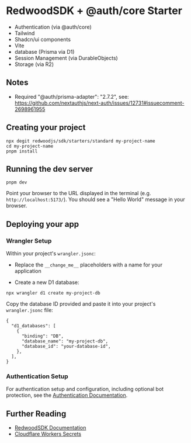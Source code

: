 #  RedwoodSDK + @auth/core Starter

- Authentication (via @auth/core)
- Tailwind
- Shadcn/ui components
- Vite
- database (Prisma via D1)
- Session Management (via DurableObjects)
- Storage (via R2)  


## Notes

* Required "@auth/prisma-adapter": "2.7.2", see: https://github.com/nextauthjs/next-auth/issues/12731#issuecomment-2698961955

## Creating your project

```shell
npx degit redwoodjs/sdk/starters/standard my-project-name
cd my-project-name
pnpm install
```

## Running the dev server

```shell
pnpm dev
```

Point your browser to the URL displayed in the terminal (e.g. `http://localhost:5173/`). You should see a "Hello World" message in your browser.

## Deploying your app

### Wrangler Setup

Within your project's `wrangler.jsonc`:

- Replace the `__change_me__` placeholders with a name for your application

- Create a new D1 database:

```shell
npx wrangler d1 create my-project-db
```

Copy the database ID provided and paste it into your project's `wrangler.jsonc` file:

```jsonc
{
  "d1_databases": [
    {
      "binding": "DB",
      "database_name": "my-project-db",
      "database_id": "your-database-id",
    },
  ],
}
```

### Authentication Setup

For authentication setup and configuration, including optional bot protection, see the [Authentication Documentation](https://docs.rwsdk.com/core/authentication).

## Further Reading

- [RedwoodSDK Documentation](https://docs.rwsdk.com/)
- [Cloudflare Workers Secrets](https://developers.cloudflare.com/workers/runtime-apis/secrets/)
